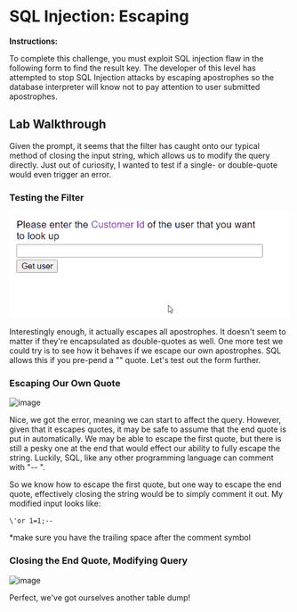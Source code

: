 # SQL Injection: Escaping

**Instructions:**

To complete this challenge, you must exploit SQL injection flaw in the following form to find the result key. The developer of this level has attempted to stop SQL Injection attacks by escaping apostrophes so the database interpreter will know not to pay attention to user submitted apostrophes.

## Lab Walkthrough

Given the prompt, it seems that the filter has caught onto our typical method of closing the input string, which allows us to modify the query directly. Just out of curiosity, I wanted to test if a single- or double-quote would even trigger an error. 

### Testing the Filter
<img src="https://github.com/colton-gabertan/SecurityShepherdLabs/blob/SQLI-Escaping/SQLIescaping.gif">

Interestingly enough, it actually escapes all apostrophes. It doesn't seem to matter if they're encapsulated as double-quotes as well. One more test we could try is to see how it behaves if we escape our own apostrophes. SQL allows this if you pre-pend a "\" quote. Let's test out the form further.

### Escaping Our Own Quote
![image](https://user-images.githubusercontent.com/66766340/147104527-808aa288-bdd9-4112-904f-0bcefcb0649b.png)

Nice, we got the error, meaning we can start to affect the query. However, given that it escapes quotes, it may be safe to assume that the end quote is put in automatically. We may be able to escape the first quote, but there is still a pesky one at the end that would effect our ability to fully escape the string. Luckily, SQL, like any other programming language can comment with "-- ". 

So we know how to escape the first quote, but one way to escape the end quote, effectively closing the string would be to simply comment it out. My modified input looks like:
```MySQL
\'or 1=1;-- 
```
*make sure you have the trailing space after the comment symbol

### Closing the End Quote, Modifying Query
![image](https://user-images.githubusercontent.com/66766340/147105054-cf058c3f-01f4-4935-a616-dd1eba114c23.png)

Perfect, we've got ourselves another table dump!

